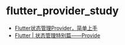# flutter_provider_study

- [Flutter状态管理Provider，简单上手](https://www.jianshu.com/p/7085019c4228)
- [Flutter | 状态管理特别篇——Provide](https://www.jianshu.com/p/9c664a376e1b)